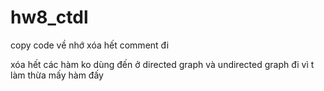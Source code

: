 # hw8_ctdl
copy code về nhớ xóa hết comment đi

xóa hết các hàm ko dùng đến ở directed graph và undirected graph đi vì t làm thừa mấy hàm đấy

